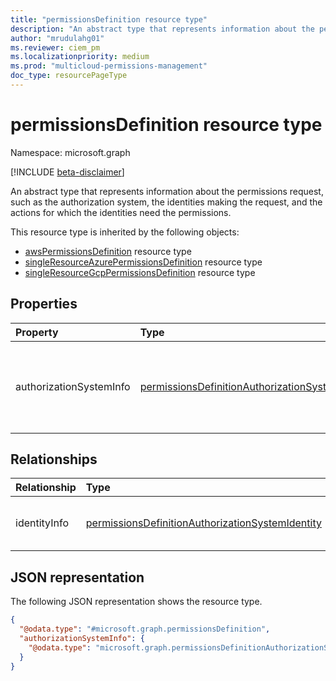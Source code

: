 ```yaml
---
title: "permissionsDefinition resource type"
description: "An abstract type that represents information about the permissions request, such as the authorization system, the identities making the request, and the actions that the identities need the permissions for."
author: "mrudulahg01"
ms.reviewer: ciem_pm
ms.localizationpriority: medium
ms.prod: "multicloud-permissions-management"
doc_type: resourcePageType
---
```


# permissionsDefinition resource type

Namespace: microsoft.graph

[!INCLUDE [beta-disclaimer](../../includes/beta-disclaimer.md)]

An abstract type that represents information about the permissions request, such as the authorization system, the identities making the request, and the actions for which the identities need the permissions.

This resource type is inherited by the following objects:

- [awsPermissionsDefinition](../resources/awspermissionsdefinition.md) resource type
- [singleResourceAzurePermissionsDefinition](../resources/singleresourceazurepermissionsdefinition.md) resource type
- [singleResourceGcpPermissionsDefinition](../resources/singleresourcegcppermissionsdefinition.md) resource type

## Properties
|Property|Type|Description|
|:---|:---|:---|
|authorizationSystemInfo|[permissionsDefinitionAuthorizationSystem](../resources/permissionsdefinitionauthorizationsystem.md)|Information relating to the authorization system and permissions assigned.|

## Relationships
|Relationship|Type|Description|
|:---|:---|:---|
|identityInfo|[permissionsDefinitionAuthorizationSystemIdentity](../resources/permissionsdefinitionauthorizationsystemidentity.md)|The identity receiving the actionInfo.|

## JSON representation
The following JSON representation shows the resource type.
<!-- {
  "blockType": "resource",
  "@odata.type": "microsoft.graph.permissionsDefinition"
}
-->
``` json
{
  "@odata.type": "#microsoft.graph.permissionsDefinition",
  "authorizationSystemInfo": {
    "@odata.type": "microsoft.graph.permissionsDefinitionAuthorizationSystem"
  }
}
```

